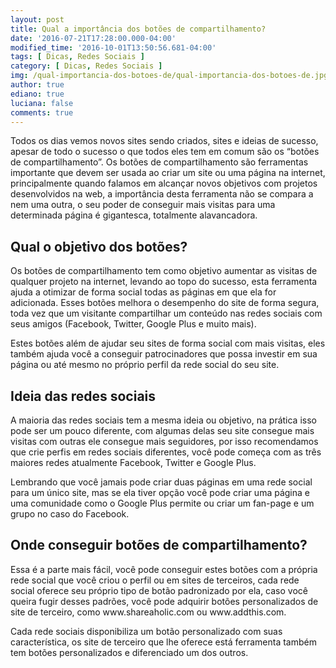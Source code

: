 ```yaml
---
layout: post
title: Qual a importância dos botões de compartilhamento?
date: '2016-07-21T17:28:00.000-04:00'
modified_time: '2016-10-01T13:50:56.681-04:00'
tags: [ Dicas, Redes Sociais ]
category: [ Dicas, Redes Sociais ]
img: /qual-importancia-dos-botoes-de/qual-importancia-dos-botoes-de.jpg
author: true
ediano: true
luciana: false
comments: true
---
```


Todos os dias vemos novos sites sendo criados, sites e ideias de sucesso, apesar de todo o sucesso o que todos eles tem em comum são os “botões de compartilhamento”. Os botões de compartilhamento são ferramentas importante que devem ser usada ao criar um site ou uma página na internet, principalmente quando falamos em alcançar novos objetivos com projetos desenvolvidos na web, a importância desta ferramenta não se compara a nem uma outra, o seu poder de conseguir mais visitas para uma determinada página é gigantesca, totalmente alavancadora.

## Qual o objetivo dos botões?
Os botões de compartilhamento tem como objetivo aumentar as visitas de qualquer projeto na internet, levando ao topo do sucesso, esta ferramenta ajuda a otimizar de forma social todas as páginas em que ela for adicionada. Esses botões melhora o desempenho do site de forma segura, toda vez que um visitante compartilhar um conteúdo nas redes sociais com seus amigos (Facebook, Twitter, Google Plus e muito mais).

Estes botões além de ajudar seu sites de forma social com mais visitas, eles também ajuda você a conseguir patrocinadores que possa investir em sua página ou até mesmo no próprio perfil da rede social do seu site.

## Ideia das redes sociais
A maioria das redes sociais tem a mesma ideia ou objetivo, na prática isso pode ser um pouco diferente, com algumas delas seu site consegue mais visitas com outras ele consegue mais seguidores, por isso recomendamos que crie perfis em redes sociais diferentes, você pode começa com as três maiores redes atualmente Facebook, Twitter e Google Plus.

Lembrando que você jamais pode criar duas páginas em uma rede social para um único site, mas se ela tiver opção você pode criar uma página e uma comunidade como o Google Plus permite ou criar um fan-page e um grupo no caso do Facebook.

## Onde conseguir botões de compartilhamento?
Essa é a parte mais fácil, você pode conseguir estes botões com a própria rede social que você criou o perfil ou em sites de terceiros, cada rede social oferece seu próprio tipo de botão padronizado por ela, caso você queira fugir desses padrões, você pode adquirir botões personalizados de site de terceiro, como www<span/>.shareaholic<span/>.com ou www<span/>.addthis<span/>.com.

Cada rede sociais disponibiliza um botão personalizado com suas característica, os site de terceiro que lhe oferece está ferramenta também tem botões personalizados e diferenciado um dos outros.